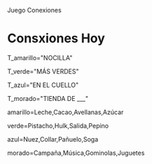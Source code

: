 Juego Conexiones
# Consxiones Hoy #

T_amarillo="NOCILLA"

T_verde="MÁS VERDES"

T_azul="EN EL CUELLO"

T_morado="TIENDA DE ___"

amarillo=Leche,Cacao,Avellanas,Azúcar

verde=Pistacho,Hulk,Salida,Pepino

azul=Nuez,Collar,Pañuelo,Soga

morado=Campaña,Música,Gominolas,Juguetes